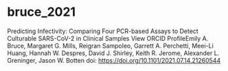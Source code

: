 # bruce_2021
Predicting Infectivity: Comparing Four PCR-based Assays to Detect Culturable SARS-CoV-2 in Clinical Samples  View ORCID ProfileEmily A. Bruce, Margaret G. Mills, Reigran Sampoleo, Garrett A. Perchetti, Meei-Li Huang, Hannah W. Despres, David J. Shirley, Keith R. Jerome, Alexander L. Greninger, Jason W. Botten doi: https://doi.org/10.1101/2021.07.14.21260544
